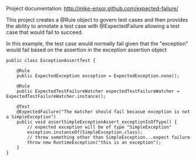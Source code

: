 Project documentation: http://mike-ensor.github.com/expected-failure/

This project creates a @Rule object to govern test cases and then provides the ability to annotate a test case with @ExpectedFailure allowing a test case that would fail to succeed.

In this example, the test case would normally fail given that the "exception" would fail based on the assertion in the exception assertion object

    public class ExceptionAssertTest {

        @Rule
        public ExpectedException exception = ExpectedException.none();

        @Rule
        public ExpectedTestFailureWatcher expectedTestFailureWatcher = ExpectedTestFailureWatcher.instance();

        @Test
        @ExpectedFailure("The matcher should fail becasue exception is not a SimpleException")
        public void assertSimpleExceptionAssert_exceptionIsOfType() {
            // expected exception will be of type "SimpleException"
            exception.instanceOf(SimpleException.class);
            // throw something other than SimpleException...expect failure
            throw new RuntimeException("this is an exception");
        }
    }

